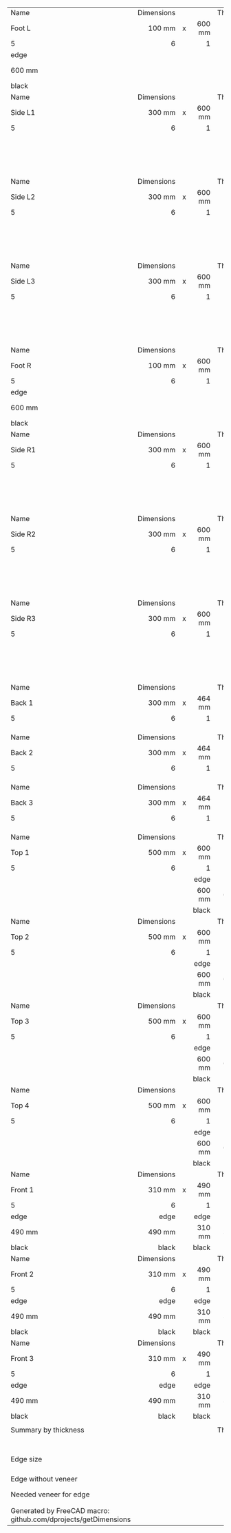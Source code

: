 |   |   |   |   |   |   |   |
|:--|--:|--:|--:|--:|--:|--:|
|   Name   |   Dimensions   |   |   |   Thickness   |   Quantity   |   m2   |
|   Foot L   |   100 mm   |   x   |   600 mm   |   18 mm   |   1   |   0.06   |
|   5   |   6   |   |   1   |   2   |   3   |   4   |
|   edge   |   |   |   |   |   edge   |   edge   |
|   600 mm   |   |   |   |   |   100 mm   |   100 mm   |
|   black   |   |   |   |   |   black   |   black   |
|   Name   |   Dimensions   |   |   |   Thickness   |   Quantity   |   m2   |
|   Side L1   |   300 mm   |   x   |   600 mm   |   18 mm   |   1   |   0.18   |
|   5   |   6   |   |   1   |   2   |   3   |   4   |
|   |   |   |   |   |   edge   |   edge   |
|   |   |   |   |   |   300 mm   |   300 mm   |
|   |   |   |   |   |   black   |   black   |
|   Name   |   Dimensions   |   |   |   Thickness   |   Quantity   |   m2   |
|   Side L2   |   300 mm   |   x   |   600 mm   |   18 mm   |   1   |   0.18   |
|   5   |   6   |   |   1   |   2   |   3   |   4   |
|   |   |   |   |   |   edge   |   edge   |
|   |   |   |   |   |   300 mm   |   300 mm   |
|   |   |   |   |   |   black   |   black   |
|   Name   |   Dimensions   |   |   |   Thickness   |   Quantity   |   m2   |
|   Side L3   |   300 mm   |   x   |   600 mm   |   18 mm   |   1   |   0.18   |
|   5   |   6   |   |   1   |   2   |   3   |   4   |
|   |   |   |   |   |   edge   |   edge   |
|   |   |   |   |   |   300 mm   |   300 mm   |
|   |   |   |   |   |   black   |   black   |
|   Name   |   Dimensions   |   |   |   Thickness   |   Quantity   |   m2   |
|   Foot R   |   100 mm   |   x   |   600 mm   |   18 mm   |   1   |   0.06   |
|   5   |   6   |   |   1   |   2   |   3   |   4   |
|   edge   |   |   |   |   |   edge   |   edge   |
|   600 mm   |   |   |   |   |   100 mm   |   100 mm   |
|   black   |   |   |   |   |   black   |   black   |
|   Name   |   Dimensions   |   |   |   Thickness   |   Quantity   |   m2   |
|   Side R1   |   300 mm   |   x   |   600 mm   |   18 mm   |   1   |   0.18   |
|   5   |   6   |   |   1   |   2   |   3   |   4   |
|   |   |   |   |   |   edge   |   edge   |
|   |   |   |   |   |   300 mm   |   300 mm   |
|   |   |   |   |   |   black   |   black   |
|   Name   |   Dimensions   |   |   |   Thickness   |   Quantity   |   m2   |
|   Side R2   |   300 mm   |   x   |   600 mm   |   18 mm   |   1   |   0.18   |
|   5   |   6   |   |   1   |   2   |   3   |   4   |
|   |   |   |   |   |   edge   |   edge   |
|   |   |   |   |   |   300 mm   |   300 mm   |
|   |   |   |   |   |   black   |   black   |
|   Name   |   Dimensions   |   |   |   Thickness   |   Quantity   |   m2   |
|   Side R3   |   300 mm   |   x   |   600 mm   |   18 mm   |   1   |   0.18   |
|   5   |   6   |   |   1   |   2   |   3   |   4   |
|   |   |   |   |   |   edge   |   edge   |
|   |   |   |   |   |   300 mm   |   300 mm   |
|   |   |   |   |   |   black   |   black   |
|   Name   |   Dimensions   |   |   |   Thickness   |   Quantity   |   m2   |
|   Back 1   |   300 mm   |   x   |   464 mm   |   18 mm   |   1   |   0.1392   |
|   5   |   6   |   |   1   |   2   |   3   |   4   |
|   |   |   |   |   |   |   |
|   |   |   |   |   |   |   |
|   |   |   |   |   |   |   |
|   Name   |   Dimensions   |   |   |   Thickness   |   Quantity   |   m2   |
|   Back 2   |   300 mm   |   x   |   464 mm   |   18 mm   |   1   |   0.1392   |
|   5   |   6   |   |   1   |   2   |   3   |   4   |
|   |   |   |   |   |   |   |
|   |   |   |   |   |   |   |
|   |   |   |   |   |   |   |
|   Name   |   Dimensions   |   |   |   Thickness   |   Quantity   |   m2   |
|   Back 3   |   300 mm   |   x   |   464 mm   |   18 mm   |   1   |   0.1392   |
|   5   |   6   |   |   1   |   2   |   3   |   4   |
|   |   |   |   |   |   |   |
|   |   |   |   |   |   |   |
|   |   |   |   |   |   |   |
|   Name   |   Dimensions   |   |   |   Thickness   |   Quantity   |   m2   |
|   Top 1   |   500 mm   |   x   |   600 mm   |   18 mm   |   1   |   0.3   |
|   5   |   6   |   |   1   |   2   |   3   |   4   |
|   |   |   |   edge   |   edge   |   edge   |   edge   |
|   |   |   |   600 mm   |   600 mm   |   500 mm   |   500 mm   |
|   |   |   |   black   |   black   |   black   |   black   |
|   Name   |   Dimensions   |   |   |   Thickness   |   Quantity   |   m2   |
|   Top 2   |   500 mm   |   x   |   600 mm   |   18 mm   |   1   |   0.3   |
|   5   |   6   |   |   1   |   2   |   3   |   4   |
|   |   |   |   edge   |   edge   |   edge   |   edge   |
|   |   |   |   600 mm   |   600 mm   |   500 mm   |   500 mm   |
|   |   |   |   black   |   black   |   black   |   black   |
|   Name   |   Dimensions   |   |   |   Thickness   |   Quantity   |   m2   |
|   Top 3   |   500 mm   |   x   |   600 mm   |   18 mm   |   1   |   0.3   |
|   5   |   6   |   |   1   |   2   |   3   |   4   |
|   |   |   |   edge   |   edge   |   edge   |   edge   |
|   |   |   |   600 mm   |   600 mm   |   500 mm   |   500 mm   |
|   |   |   |   black   |   black   |   black   |   black   |
|   Name   |   Dimensions   |   |   |   Thickness   |   Quantity   |   m2   |
|   Top 4   |   500 mm   |   x   |   600 mm   |   18 mm   |   1   |   0.3   |
|   5   |   6   |   |   1   |   2   |   3   |   4   |
|   |   |   |   edge   |   edge   |   edge   |   edge   |
|   |   |   |   600 mm   |   600 mm   |   500 mm   |   500 mm   |
|   |   |   |   black   |   black   |   black   |   black   |
|   Name   |   Dimensions   |   |   |   Thickness   |   Quantity   |   m2   |
|   Front 1   |   310 mm   |   x   |   490 mm   |   18 mm   |   1   |   0.1519   |
|   5   |   6   |   |   1   |   2   |   3   |   4   |
|   edge   |   edge   |   |   edge   |   edge   |   |   |
|   490 mm   |   490 mm   |   |   310 mm   |   310 mm   |   |   |
|   black   |   black   |   |   black   |   black   |   |   |
|   Name   |   Dimensions   |   |   |   Thickness   |   Quantity   |   m2   |
|   Front 2   |   310 mm   |   x   |   490 mm   |   18 mm   |   1   |   0.1519   |
|   5   |   6   |   |   1   |   2   |   3   |   4   |
|   edge   |   edge   |   |   edge   |   edge   |   |   |
|   490 mm   |   490 mm   |   |   310 mm   |   310 mm   |   |   |
|   black   |   black   |   |   black   |   black   |   |   |
|   Name   |   Dimensions   |   |   |   Thickness   |   Quantity   |   m2   |
|   Front 3   |   310 mm   |   x   |   490 mm   |   18 mm   |   1   |   0.1519   |
|   5   |   6   |   |   1   |   2   |   3   |   4   |
|   edge   |   edge   |   |   edge   |   edge   |   |   |
|   490 mm   |   490 mm   |   |   310 mm   |   310 mm   |   |   |
|   black   |   black   |   |   black   |   black   |   |   |
|   |   |   |   |   |   |   |
|   Summary by thickness   |   |   |   |   Thickness   |   Quantity   |   m2   |
|   |   |   |   |   18 mm   |   18   |   3.2733   |
|   |   |   |   |   |   |   |
|   Edge size   |   |   |   |   |   |   31.784 m   |
|   Edge without veneer   |   |   |   |   |   |   12.984 m   |
|   Needed veneer for edge   |   |   |   |   |   |   18.8 m   |
|   |   |   |   |   |   |   |
|   |   |   |   |   |   |   |
|   Generated by FreeCAD macro: github.com/dprojects/getDimensions   |   |   |   |   |   |   |
